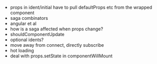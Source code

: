 
- props in ident/initial have to pull defaultProps etc from the wrapped component
- saga combinators
- angular et al
- how is a saga affected when props change?
- shouldComponentUpdate
- optional idents?
- move away from connect, directly subscribe
- hot loading
- deal with props.setState in componentWillMount
